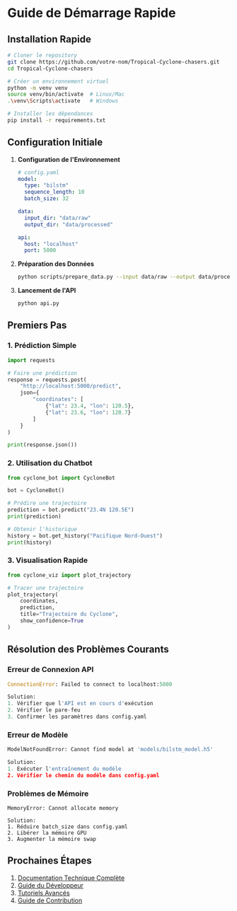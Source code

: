 # Guide de Démarrage Rapide

## Installation Rapide

```bash
# Cloner le repository
git clone https://github.com/votre-nom/Tropical-Cyclone-chasers.git
cd Tropical-Cyclone-chasers

# Créer un environnement virtuel
python -m venv venv
source venv/bin/activate  # Linux/Mac
.\venv\Scripts\activate   # Windows

# Installer les dépendances
pip install -r requirements.txt
```

## Configuration Initiale

1. **Configuration de l'Environnement**
   ```yaml
   # config.yaml
   model:
     type: "bilstm"
     sequence_length: 10
     batch_size: 32
   
   data:
     input_dir: "data/raw"
     output_dir: "data/processed"
   
   api:
     host: "localhost"
     port: 5000
   ```

2. **Préparation des Données**
   ```bash
   python scripts/prepare_data.py --input data/raw --output data/processed
   ```

3. **Lancement de l'API**
   ```bash
   python api.py
   ```

## Premiers Pas

### 1. Prédiction Simple

```python
import requests

# Faire une prédiction
response = requests.post(
    "http://localhost:5000/predict",
    json={
        "coordinates": [
            {"lat": 23.4, "lon": 120.5},
            {"lat": 23.6, "lon": 120.7}
        ]
    }
)

print(response.json())
```

### 2. Utilisation du Chatbot

```python
from cyclone_bot import CycloneBot

bot = CycloneBot()

# Prédire une trajectoire
prediction = bot.predict("23.4N 120.5E")
print(prediction)

# Obtenir l'historique
history = bot.get_history("Pacifique Nord-Ouest")
print(history)
```

### 3. Visualisation Rapide

```python
from cyclone_viz import plot_trajectory

# Tracer une trajectoire
plot_trajectory(
    coordinates,
    prediction,
    title="Trajectoire du Cyclone",
    show_confidence=True
)
```

## Résolution des Problèmes Courants

### Erreur de Connexion API
```python
ConnectionError: Failed to connect to localhost:5000

Solution:
1. Vérifier que l'API est en cours d'exécution
2. Vérifier le pare-feu
3. Confirmer les paramètres dans config.yaml
```

### Erreur de Modèle
```python
ModelNotFoundError: Cannot find model at 'models/bilstm_model.h5'

Solution:
1. Exécuter l'entraînement du modèle
2. Vérifier le chemin du modèle dans config.yaml
```

### Problèmes de Mémoire
```
MemoryError: Cannot allocate memory

Solution:
1. Réduire batch_size dans config.yaml
2. Libérer la mémoire GPU
3. Augmenter la mémoire swap
```

## Prochaines Étapes

1. [Documentation Technique Complète](./technical.md)
2. [Guide du Développeur](./developer.md)
3. [Tutoriels Avancés](./tutorials.md)
4. [Guide de Contribution](./contributing.md)
